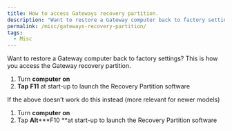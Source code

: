 ```yaml
---
title: How to access Gateways recovery partition.
description: "Want to restore a Gateway computer back to factory settings? This is how you access the Gateway recovery partition."
permalink: /misc/gateways-recovery-partition/
tags:
  - Misc
---
```

Want to restore a Gateway computer back to factory settings? This is how you access the Gateway recovery partition.

  1. Turn **computer** **on**
  2. **Tap** **F11** at start-up to launch the Recovery Partition software

If the above doesn&#8217;t work do this instead (more relevant for newer models)

  1. Turn **computer** **on**
  2. Tap **Alt**+**F10 **at start-up to launch the Recovery Partition software
